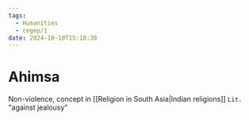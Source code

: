 ```yaml
---
tags:
  - Humanities
  - cegep/1
date: 2024-10-10T15:10:38
---
```


# Ahimsa

Non-violence, concept in [[Religion in South Asia|Indian religions]]
`Lit.` "against jealousy"
